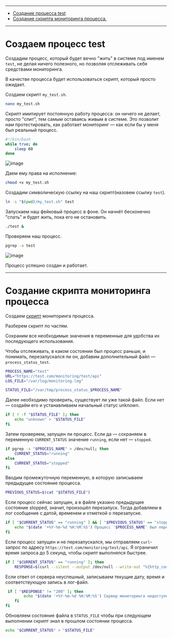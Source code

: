 ***
- [Создание процесса test](#создаем-процесс-test)
- [Создание скрипта мониторинга процесса.](cоздание-скрипта-мониторинга-процесса)

***
# Создаем процесс test
Создадим процесс, который будет вечно "жить" в системе под именем `test`, не делая ничего полезного, но позволяя отслеживать себя средствами мониторинга.


В качестве процесса будет использоваться скрипт, который просто ожидает.

Создаем скрипт `my_test.sh`.
```bash
nano my_test.sh
```

Скрипт имитирует постоянную работу процесса: он ничего не делает, просто "спит", тем самым оставаясь живым в системе. Это позволит нам протестировать, как работает мониторинг — как если бы у меня был реальный процесс.

```bash
#!/bin/bash
while true; do
    sleep 60
done
```

![image](https://github.com/user-attachments/assets/865630b6-8b80-40b9-ac0b-e07e527aa562)

Даем ему права на исполнение:
```bash
chmod +x my_test.sh
```

Создадим символическую ссылку на наш скрипт(назовем ссылку `test`).

```bash
ln -s "$(pwd)/my_test.sh" test
```

Запускаем наш фейковый процесс в фоне. Он начнёт бесконечно "спать" и будет жить, пока его не остановить.
```bash
./test &
```

Проверяем наш процесс.
```bash
pgrep -a test
```
![image](https://github.com/user-attachments/assets/9cc83381-97aa-4169-90ba-23b718556f5c)

Процесс успешно создан и работает.

***

# Создание скрипта мониторинга процесса 

Создаем [скрипт](https://github.com/Zubaev/Test_Effective-Mobile/blob/main/process_status.sh) мониторинга процесса.

Разберем скрипт по частям.

Сохраним все необходимые значения в переменные для удобства их последующего использования.

Чтобы отслеживать, в каком состоянии был процесс раньше, и понимать, перезапускался ли он, добавим дополнительный файл — `process_status_test`.

```bash
PROCESS_NAME="test"
URL="https://test.com/monitoring/test/api"
LOG_FILE="/var/log/monitoring.log"

STATUS_FILE="/var/tmp/process_status_$PROCESS_NAME"
```

Далее необходимо проверить, существует ли уже такой файл. Если нет — создаём его и устанавливаем начальный статус unknown.


```bash
if [ ! -f "$STATUS_FILE" ]; then
    echo "unknown" > "$STATUS_FILE"
fi
```

Затем проверяем, запущен ли процесс. Если да — сохраняем в переменную `CURRENT_STATUS` значение `running`, если нет — `stopped`.

```bash
if pgrep -x "$PROCESS_NAME" > /dev/null; then
    CURRENT_STATUS="running"
else
    CURRENT_STATUS="stopped"
fi
```

Вводим промежуточную переменную, в которую записываем предыдущее состояние процесса.

```bash
PREVIOUS_STATUS=$(cat "$STATUS_FILE")
```

Если процесс сейчас запущен, а в файле указано предыдущее состояние stopped, значит, произошёл перезапуск. Тогда добавляем в лог сообщение с датой, временем и отметкой о перезапуске.

```bash
if [ "$CURRENT_STATUS" == "running" ] && [ "$PREVIOUS_STATUS" == "stopped" ]; then
    echo "$(date '+%Y-%m-%d %H:%M:%S') Процесс '$PROCESS_NAME' был перезапущен." >> "$LOG_FILE"
fi
```
Если процесс запущен и не перезапускался, мы отправляем `curl`-запрос по адресу `https://test.com/monitoring/test/api`. Я ограничил время запроса до 5 секунд, чтобы скрипт выполнялся быстрее.

```bash
if [ "$CURRENT_STATUS" == "running" ]; then
    RESPONSE=$(curl --silent --output /dev/null --write-out "%{http_code}" --insecure --max-time 5 "$URL" 2>/dev/null)
```

Если ответ от сервера неуспешный, записываем текущие дату, время и соответствующую запись в лог-файл.

```bash
 if [ "$RESPONSE" != "200" ]; then
        echo "$(date '+%Y-%m-%d %H:%M:%S') Сервер мониторинга недоступен (HTTP $RESPONSE)." >> "$LOG_FILE"
    fi
fi
```

Обновляем состояние файла в `STATUS_FILE` чтобы при следующем выполнении скрипт знал в прошлом состоянии процесса.

```bash
echo "$CURRENT_STATUS" > "$STATUS_FILE"
```

